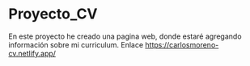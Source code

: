 # Proyecto_CV

En este proyecto he creado una pagina web, donde estaré agregando información sobre mi curriculum.
Enlace https://carlosmoreno-cv.netlify.app/

